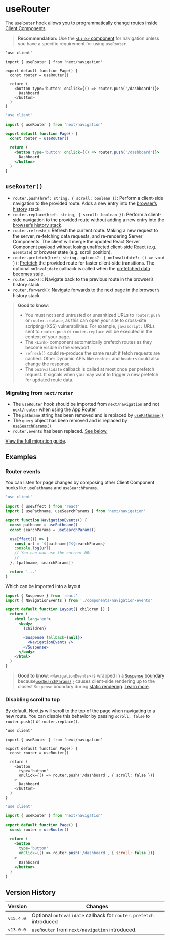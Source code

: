 # useRouter

The `useRouter` hook allows you to programmatically change routes inside
[Client Components](/docs/app/getting-started/server-and-client-components.md).

> **Recommendation:** Use the
> [`<Link>` component](/docs/app/api-reference/components/link.md) for
> navigation unless you have a specific requirement for using `useRouter`.

```tsx filename="app/example-client-component.tsx" switcher
'use client'

import { useRouter } from 'next/navigation'

export default function Page() {
  const router = useRouter()

  return (
    <button type='button' onClick={() => router.push('/dashboard')}>
      Dashboard
    </button>
  )
}
```

```jsx filename="app/example-client-component.js" switcher
'use client'

import { useRouter } from 'next/navigation'

export default function Page() {
  const router = useRouter()

  return (
    <button type='button' onClick={() => router.push('/dashboard')}>
      Dashboard
    </button>
  )
}
```

## `useRouter()`

- `router.push(href: string, { scroll: boolean })`: Perform a client-side
  navigation to the provided route. Adds a new entry into the
  [browser’s history](https://developer.mozilla.org/docs/Web/API/History_API)
  stack.
- `router.replace(href: string, { scroll: boolean })`: Perform a client-side
  navigation to the provided route without adding a new entry into the
  [browser’s history stack](https://developer.mozilla.org/docs/Web/API/History_API).
- `router.refresh()`: Refresh the current route. Making a new request to the
  server, re-fetching data requests, and re-rendering Server Components. The
  client will merge the updated React Server Component payload without losing
  unaffected client-side React (e.g. `useState`) or browser state (e.g. scroll
  position).
- `router.prefetch(href: string, options?: { onInvalidate?: () => void })`:
  [Prefetch](/docs/app/getting-started/linking-and-navigating.md#prefetching)
  the provided route for faster client-side transitions. The optional
  `onInvalidate` callback is called when the
  [prefetched data becomes stale](/docs/app/guides/prefetching.md#extending-or-ejecting-link).
- `router.back()`: Navigate back to the previous route in the browser’s history
  stack.
- `router.forward()`: Navigate forwards to the next page in the browser’s
  history stack.

> **Good to know**:
>
> - You must not send untrusted or unsanitized URLs to `router.push` or
>   `router.replace`, as this can open your site to cross-site scripting (XSS)
>   vulnerabilities. For example, `javascript:` URLs sent to `router.push` or
>   `router.replace` will be executed in the context of your page.
> - The `<Link>` component automatically prefetch routes as they become visible
>   in the viewport.
> - `refresh()` could re-produce the same result if fetch requests are cached.
>   Other Dynamic APIs like `cookies` and `headers` could also change the
>   response.
> - The `onInvalidate` callback is called at most once per prefetch request. It
>   signals when you may want to trigger a new prefetch for updated route data.

### Migrating from `next/router`

- The `useRouter` hook should be imported from `next/navigation` and not
  `next/router` when using the App Router
- The `pathname` string has been removed and is replaced by
  [`usePathname()`](/docs/app/api-reference/functions/use-pathname.md)
- The `query` object has been removed and is replaced by
  [`useSearchParams()`](/docs/app/api-reference/functions/use-search-params.md)
- `router.events` has been replaced. [See below.](#router-events)

[View the full migration guide](/docs/app/guides/migrating/app-router-migration.md).

## Examples

### Router events

You can listen for page changes by composing other Client Component hooks like
`usePathname` and `useSearchParams`.

```jsx filename="app/components/navigation-events.js"
'use client'

import { useEffect } from 'react'
import { usePathname, useSearchParams } from 'next/navigation'

export function NavigationEvents() {
  const pathname = usePathname()
  const searchParams = useSearchParams()

  useEffect(() => {
    const url = `${pathname}?${searchParams}`
    console.log(url)
    // You can now use the current URL
    // ...
  }, [pathname, searchParams])

  return '...'
}
```

Which can be imported into a layout.

```jsx filename="app/layout.js" highlight={2,10-12}
import { Suspense } from 'react'
import { NavigationEvents } from './components/navigation-events'

export default function Layout({ children }) {
  return (
    <html lang='en'>
      <body>
        {children}

        <Suspense fallback={null}>
          <NavigationEvents />
        </Suspense>
      </body>
    </html>
  )
}
```

> **Good to know**: `<NavigationEvents>` is wrapped in a
> [`Suspense` boundary](/docs/app/api-reference/file-conventions/loading.md#examples)
> because[`useSearchParams()`](/docs/app/api-reference/functions/use-search-params.md)
> causes client-side rendering up to the closest `Suspense` boundary during
> [static rendering](/docs/app/getting-started/partial-prerendering.md#static-rendering).
> [Learn more](/docs/app/api-reference/functions/use-search-params.md#behavior).

### Disabling scroll to top

By default, Next.js will scroll to the top of the page when navigating to a new
route. You can disable this behavior by passing `scroll: false` to
`router.push()` or `router.replace()`.

```tsx filename="app/example-client-component.tsx" switcher
'use client'

import { useRouter } from 'next/navigation'

export default function Page() {
  const router = useRouter()

  return (
    <button
      type='button'
      onClick={() => router.push('/dashboard', { scroll: false })}
    >
      Dashboard
    </button>
  )
}
```

```jsx filename="app/example-client-component.jsx" switcher
'use client'

import { useRouter } from 'next/navigation'

export default function Page() {
  const router = useRouter()

  return (
    <button
      type='button'
      onClick={() => router.push('/dashboard', { scroll: false })}
    >
      Dashboard
    </button>
  )
}
```

## Version History

| Version   | Changes                                                           |
| --------- | ----------------------------------------------------------------- |
| `v15.4.0` | Optional `onInvalidate` callback for `router.prefetch` introduced |
| `v13.0.0` | `useRouter` from `next/navigation` introduced.                    |
